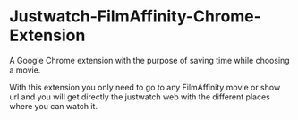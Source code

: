 # Justwatch-FilmAffinity-Chrome-Extension
A Google Chrome extension with the purpose of saving time while choosing a movie.

With this extension you only need to go to any FilmAffinity movie or show url and you will get directly the justwatch web with the different places where you can watch it.

